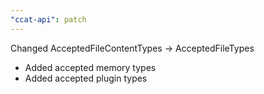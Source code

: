 ```yaml
---
"ccat-api": patch
---
```


Changed AcceptedFileContentTypes -> AcceptedFileTypes

- Added accepted memory types
- Added accepted plugin types
